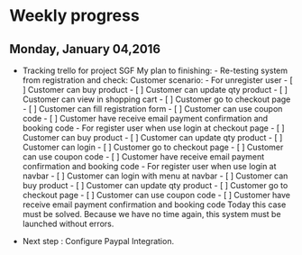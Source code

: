 # Weekly progress

## Monday, January 04,2016
- Tracking trello for project SGF 
	My plan to finishing:
		- Re-testing system from registration and check:
			Customer scenario:
			- For unregister user
				- [ ] Customer can buy product
				- [ ] Customer can update qty product
				- [ ] Customer can view in shopping cart
				- [ ] Customer go to checkout page
				- [ ] Customer can fill registration form
				- [ ] Customer can use coupon code
				- [ ] Customer have receive email payment confirmation and booking code
			- For register user when use login at checkout page
				- [ ] Customer can buy product
				- [ ] Customer can update qty product
				- [ ] Customer can login
				- [ ] Customer go to checkout page
				- [ ] Customer can use coupon code
				- [ ] Customer have receive email payment confirmation and booking code
			- For register user when use login at navbar
				- [ ] Customer can login with menu at navbar
				- [ ] Customer can buy product
				- [ ] Customer can update qty product
				- [ ] Customer go to checkout page
				- [ ] Customer can use coupon code
				- [ ] Customer have receive email payment confirmation and booking code
  Today this case must be solved. Because we have no time again, this system must be launched without errors.
  
- Next step : Configure Paypal Integration.
  